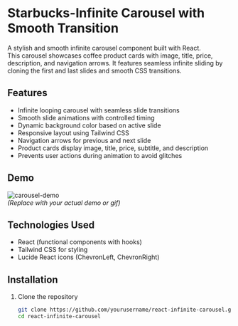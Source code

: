 # Starbucks-Infinite Carousel with Smooth Transition

A stylish and smooth infinite carousel component built with React.  
This carousel showcases coffee product cards with image, title, price, description, and navigation arrows. It features seamless infinite sliding by cloning the first and last slides and smooth CSS transitions.


## Features

- Infinite looping carousel with seamless slide transitions  
- Smooth slide animations with controlled timing  
- Dynamic background color based on active slide  
- Responsive layout using Tailwind CSS  
- Navigation arrows for previous and next slide  
- Product cards display image, title, price, subtitle, and description  
- Prevents user actions during animation to avoid glitches  



## Demo

![carousel-demo](demo.gif)  
*(Replace with your actual demo or gif)*



## Technologies Used

- React (functional components with hooks)  
- Tailwind CSS for styling  
- Lucide React icons (ChevronLeft, ChevronRight)  



## Installation

1. Clone the repository  
   ```bash
   git clone https://github.com/yourusername/react-infinite-carousel.git
   cd react-infinite-carousel
 

